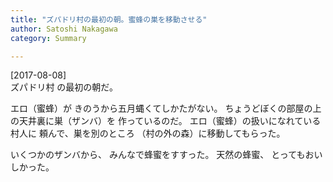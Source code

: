 ```yaml
---
title: "ズパドリ村の最初の朝。蜜蜂の巣を移動させる"
author: Satoshi Nakagawa
category: Summary

---
```


[2017-08-08]  
 ズパドリ村 の最初の朝だ。

 エロ（蜜蜂）が
きのうから五月蝿くてしかたがない。
ちょうどぼくの部屋の上の天井裏に巣（ザンバ）を
作っているのだ。
エロ（蜜蜂）の扱いになれている村人に
頼んで、巣を別のところ
（村の外の森）に移動してもらった。

 いくつかのザンバから、
みんなで蜂蜜をすすった。
天然の蜂蜜、
とってもおいしかった。

